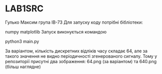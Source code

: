 # LAB1SRC
Гулько Максим група ІВ-73
Для запуску коду потрібні бібліотеки:

numpy
matplotlib
Запуск виконується командою

python3 main.py


За варіантом, кількість дискретних відліків часу складає 64, але за такого значення не видно періодичності згенерованого сигналу. Тому у репозиторії присутні два зображення: 64.png (за варіантом) та 640.png (більш наглядне)
